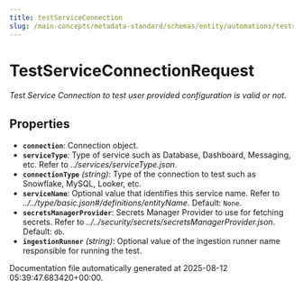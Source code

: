 ```yaml
---
title: testServiceConnection
slug: /main-concepts/metadata-standard/schemas/entity/automations/testserviceconnection
---
```


# TestServiceConnectionRequest

*Test Service Connection to test user provided configuration is valid or not.*

## Properties

- **`connection`**: Connection object.
- **`serviceType`**: Type of service such as Database, Dashboard, Messaging, etc. Refer to *../services/serviceType.json*.
- **`connectionType`** *(string)*: Type of the connection to test such as Snowflake, MySQL, Looker, etc.
- **`serviceName`**: Optional value that identifies this service name. Refer to *../../type/basic.json#/definitions/entityName*. Default: `None`.
- **`secretsManagerProvider`**: Secrets Manager Provider to use for fetching secrets. Refer to *../../security/secrets/secretsManagerProvider.json*. Default: `db`.
- **`ingestionRunner`** *(string)*: Optional value of the ingestion runner name responsible for running the test.


Documentation file automatically generated at 2025-08-12 05:39:47.683420+00:00.
